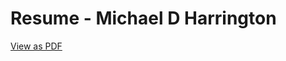 # Resume - Michael D Harrington

[View as PDF](https://github.com/michaeldharrington/resume/blob/master/MichaelDHarrington.pdf)
